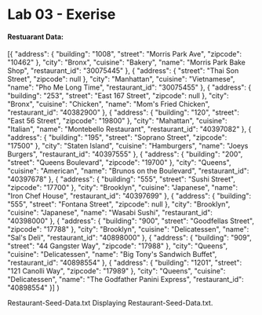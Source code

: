 # Lab 03 - Exerise

#### Restuarant Data:

[{
"address": {
"building": "1008",
"street": "Morris Park Ave",
"zipcode": "10462"
},
"city": "Bronx",
"cuisine": "Bakery",
"name": "Morris Park Bake Shop",
"restaurant_id": "30075445"
},
{
"address": {
"street": "Thai Son Street",
"zipcode": null
},
"city": "Manhattan",
"cuisine": "Vietnamese",
"name": "Pho Me Long Time",
"restaurant_id": "30075455"
},
{
"address": {
"building": "253",
"street": "East 167 Street",
"zipcode": null
},
"city": "Bronx",
"cuisine": "Chicken",
"name": "Mom's Fried Chicken",
"restaurant_id": "40382900"
},
{
"address": {
"building": "120",
"street": "East 56 Street",
"zipcode": "19800"
},
"city": "Mahattan",
"cuisine": "Italian",
"name": "Montebello Restaurant",
"restaurant_id": "40397082"
},
{
"address": {
"building": "195",
"street": "Soprano Street",
"zipcode": "17500"
},
"city": "Staten Island",
"cuisine": "Hamburgers",
"name": "Joeys Burgers",
"restaurant_id": "40397555"
},
{
"address": {
"building": "200",
"street": "Queens Boulevard",
"zipcode": "19700"
},
"city": "Queens",
"cuisine": "American",
"name": "Brunos on the Boulevard",
"restaurant_id": "40397678"
},
{
"address": {
"building": "555",
"street": "Sushi Street",
"zipcode": "17700"
},
"city": "Brooklyn",
"cuisine": "Japanese",
"name": "Iron Chef House",
"restaurant_id": "40397699"
},
{
"address": {
"building": "555",
"street": "Fontana Street",
"zipcode": null
},
"city": "Brooklyn",
"cuisine": "Japanese",
"name": "Wasabi Sushi",
"restaurant_id": "40398000"
},
{
"address": {
"building": "900",
"street": "Goodfellas Street",
"zipcode": "17788"
},
"city": "Brooklyn",
"cuisine": "Delicatessen",
"name": "Sal's Deli",
"restaurant_id": "40898000"
},
{
"address": {
"building": "909",
"street": "44 Gangster Way",
"zipcode": "17988"
},
"city": "Queens",
"cuisine": "Delicatessen",
"name": "Big Tony's Sandwich Buffet",
"restaurant_id": "40898554"
},
{
"address": {
"building": "1201",
"street": "121 Canolli Way",
"zipcode": "17989"
},
"city": "Queens",
"cuisine": "Delicatessen",
"name": "The Godfather Panini Express",
"restaurant_id": "40898554"
}]
)

Restaurant-Seed-Data.txt
Displaying Restaurant-Seed-Data.txt.
